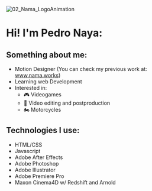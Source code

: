 ![02_Nama_LogoAnimation](https://github.com/NamaWorks/NamaWorks/assets/136508151/ed690a3a-971f-4c1c-bf22-186252870ca9)
# Hi! I'm Pedro Naya:

## Something about me:
- Motion Designer (You can check my previous work at: www.nama.works)
- Learning web Development
- Interested in:
  - 🎮 Videogames
  - 🎥 Video editing and postproduction
  - 🏍 Motorcycles

## Technologies I use:
- HTML/CSS
- Javascript
- Adobe After Effects
- Adobe Photoshop
- Adobe Illustrator
- Adobe Premiere Pro
- Maxon Cinema4D w/ Redshift and Arnold

